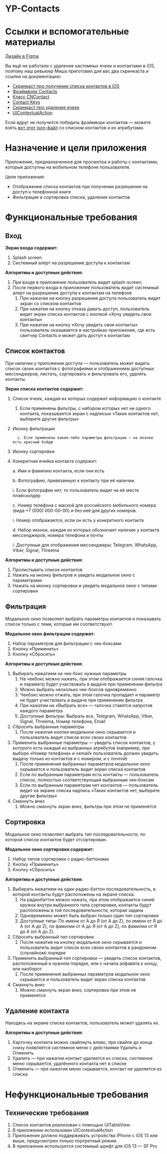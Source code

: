 # YP-Contacts

# Ссылки и вспомогательные материалы

[Дизайн в Figma](https://www.figma.com/file/kphpoqW0h9LsDgNXhqsbcH/YP-Contacts-(iOS)?node-id=3%3A2584)

Вы ещё не работали с удаление кастомных ячеек и контактами в iOS, поэтому наш ревьюер Миша приготовил для вас два скринкаста и ссылки на документацию:

- [Скринкаст про получение списка контактов в iOS](https://www.loom.com/share/fab8b07149214891a0990bcb7b8f545f)
- [Фрэймворк Contacts](https://developer.apple.com/documentation/contacts)
- [Класс CNContact](https://developer.apple.com/documentation/contacts/cncontact)
- [Contact Keys](https://developer.apple.com/documentation/contacts/contact_keys)
- [Скринкаст про удаление ячеек](https://www.loom.com/share/17c9d47ec7da424babcf3f99d55cc05b)
- [UIContextualAction](https://developer.apple.com/documentation/uikit/uicontextualaction)

Если вдруг не получится победить фрэймворк контактов — можете взять [вот этот json-файл](https://code.s3.yandex.net/Mobile/iOS/Projects/contacts_list.json.zip) со списком контактов и их атрибутами.

# Назначение и цели приложения

Приложение, предназначенное для просмотра и работы с контактами, которые доступны на мобильном телефоне пользователя.

Цели приложения:

- Отображение списка контактов при получении разрешения на доступ к телефонной книге
- Фильтрация и сортировка списка, удаление контактов

# Функциональные требования

## Вход

**Экран входа содержит:**

1. Splash screen
2. Системный алерт на разрешение доступа к контактам 

**Алгоритмы и доступные действия:**

1. При входе в приложение пользователь видит splash-screen;
2. После первого входа в приложение пользователь видит системный алерт на разрешение доступа к контактам на телефоне 
    1. При нажатии на кнопку разрешения доступа пользователь видит экран со списком контактов  
    2. При нажатии на кнопку отказа давать доступ, пользователь видит экран списка контактов с кнопкой «Хочу увидеть свои контакты»
    3. При нажатии на кнопку «Хочу увидеть свои контакты» пользователь оказывается в настройках приложения, где есть свитчер Contacts и может дать доступ к контактам

## Список контактов

При наличии у приложения доступа — пользователь может видеть список своих контактов c фотографиями и отображением доступных мессенджеров, листать, сортировать и фильтровать его, удалять контакты. 

**Экран списка контактов содержит:**

1. Список ячеек, каждая их которых содержит информацию о контакте
    1. Если применены фильтры, с набором которых нет ни одного контакта, показывается экран с надписью «Таких контактов нет, выберите другие фильтры»
2. Иконку фильтрации
    
         i. Если применены какие-либо параметры фильтрации — на иконке есть красный бэйдж
    
3. Иконку сортировки
4. Конкретная ячейка контакта содержит:
    
    a. Имя и фамилию контакта, если они есть
    
    b. Фотографию, привязанную к контакту при её наличии.
    
    i. Если фотографии нет, то пользователь видит на её месте плэйсхолдер
    
    c. Номер телефона с маской для российского мобильного номера (вида +7 (000) 000-00-00) и без неё для других номеров.
    
    i. Номер отображается, если он есть у конкретного контакта
    
    d. Набор иконок, каждая из которых обозначает наличие у контакта мессенджеров, номера телефона и почты
    
    i. Доступные для отображения мессенджеры: Telegram, WhatsApp, Viber, Signal, Threema
    

**Алгоритмы и доступные действия:**

1. Пролистывать список контактов
2. Нажать на иконку фильтров и увидеть модальное окно с параметрами
3. Нажать на иконку сортировки и увидеть модальное окно с типами сортировки

## Фильтрация

Модальное окно позволяет выбрать параметры контактов и показывать список только с теми, которые им соответствуют.  

**Модальное окно фильтрации содержит:**

1. Набор параметров для фильтрации с чек-боксами
2. Кнопку «Применить»
3. Кнопку «Сбросить»

**Алгоритмы и доступные действия:**

1. Выбирать нажатием на чек-бокс нужные параметры
    1. На чекбокс можно нажать, при этом отображается синяя галочка и параметр будет участвовать в выдаче при применении фильтра
    2. Можно выбрать несколько чек-боксов одновременно
    3. Чекбокс можно отжать, при этом галочка пропадает и параметр не будет участвовать в выдаче при применении фильтра
    4. При нажатии на «Выбрать все» — галочка ставятся напротив каждого параметра 
    5. Доступные фильтры: Выбрать все, Telegram, WhatsApp, Viber, Signal, Threema, Номер телефона, Email
2. Сбросить выбранные параметры
    1. После нажатия кнопки модальное окно скрывается и пользователь видит список всех своих контактов
3. Применить выбранные параметры — увидеть список контактов, у которого есть каждый из выбранных атрибутов (например, при выборе «Номер телефона» и «email» пользователь должен увидеть выдачу только из контактов и с номером, и с почтой)
    1. После применения выбранных параметров модальное окно скрывается и пользователь видит экран списка контактов
    2. Если по выбранным параметрам есть контакты — пользователь список, полностью соответствующий выбранным чек-боксам
    3. Если по выбранным параметрам нет контактов — пользователь видит на экране списка надпись «Таких контактов нет, выберите другие фильтры»
4. Смахнуть вниз
    1. Можно смахнуть экран вниз, фильтры при этом не применятся

## Сортировка

Модальное окно позволяет выбрать тип последовательности, по которой список контактов будет отсортирован. 

**Модальное окно сортировки содержит:**

1. Набор типов сортировки с радио-баттонами
2. Кнопку «Применить»
3. Кнопку «Сбросить»

**Алгоритмы и доступные действия:**

1. Выбирать нажатием на один радио-баттон последовательность, в которой контакты будут расположены на экране списка. 
    1. На радиобаттон можно нажать, при этом отображается синий кружок внутри выбранного типа сортировки, контакты будут расположены в той последовательности, которая задана 
    2. Одновременно может быть выбран только один тип сортировки 
    3. Доступные типы: По имени от A до Я (от A до Z), по имени от Я до А (от A до Z), по фамилии от A до Я (от A до Z), по фамилии от Я до А (от A до Z). 
2. Сбросить выбранный тип сортировки
    1. После нажатия на кнопку модальное окно скрывается и пользователь видит список всех своих контактов в рандомном (случайном) порядке
3. Применить выбранный тип сортировки — увидеть список контактов, расположенный в нужном порядке, или с начала алфавита к концу, или наоборот.
    1. После применения выбранных параметров модальное окно скрывается и пользователь видит экран списка контактов
4. Смахнуть вниз
    1. Можно смахнуть экран вниз, сортировка при этом не применятся

## Удаление контакта

Находясь на экране списка контактов, пользователь может удалять их. 

**Алгоритмы и доступные действия:**

1. Карточку контакта можно свайпнуть влево, при свайпе до конца снизу появляется системное меню с действиями Удалить и Отменить 
2. Удалить — при нажатии контакт удаляется из списка, системное меню скрывается, удалённого контакта нет в списке
3. Отменить — при нажатии меню скрывается, контакт не удаляется из списка 

# Нефункциональные требования

## Технические требования

1. Список контактов реализован с помощью UITableView.
2. В приложении использован UIContextualAction
3. Приложение должно поддерживать устройства iPhone с iOS 13 или выше, предусмотрен только портретный режим.
4. В приложении используется системный шрифт для iOS 13 — SF Pro
